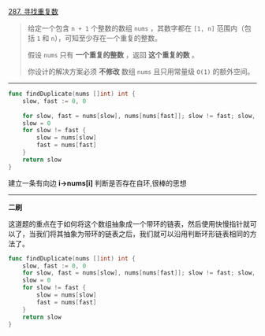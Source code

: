 [287. 寻找重复数](https://leetcode.cn/problems/find-the-duplicate-number/)

>给定一个包含 `n + 1` 个整数的数组 `nums` ，其数字都在 `[1, n]` 范围内（包括 `1` 和 `n`），可知至少存在一个重复的整数。
>
>假设 `nums` 只有 **一个重复的整数** ，返回 **这个重复的数** 。
>
>你设计的解决方案必须 **不修改** 数组 `nums` 且只用常量级 `O(1)` 的额外空间。

----

```go
func findDuplicate(nums []int) int {
    slow, fast := 0, 0
    
    for slow, fast = nums[slow], nums[nums[fast]]; slow != fast; slow, fast = nums[slow], nums[nums[fast]]{}
    slow = 0
    for slow != fast {
        slow = nums[slow]
        fast = nums[fast]
    }
    return slow
}
```

建立一条有向边 **i->nums[i]** 判断是否存在自环,很棒的思想

---

**二刷**

这道题的重点在于如何将这个数组抽象成一个带环的链表，然后使用快慢指针就可以了，当我们将其抽象为带环的链表之后，我们就可以沿用判断环形链表相同的方法了。

```go
func findDuplicate(nums []int) int {
    slow, fast := 0, 0
    for slow, fast = nums[slow], nums[nums[fast]]; slow != fast; slow, fast = nums[slow], nums[nums[fast]] {}
    slow = 0
    for slow != fast {
        slow = nums[slow]
        fast = nums[fast]
    }
    return slow
}
```

